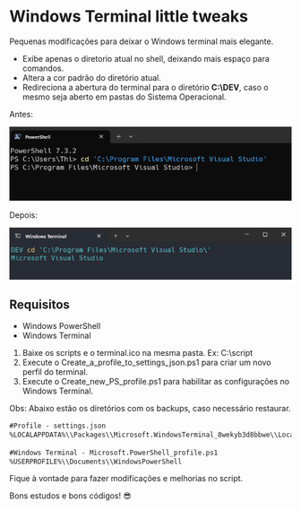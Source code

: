 # Windows Terminal little tweaks

Pequenas modificações para deixar o Windows terminal mais elegante.

- Exibe apenas o diretorio atual no shell, deixando mais espaço para comandos.
- Altera a cor padrão do diretório atual.
- Redireciona a abertura do terminal para o diretório **C:\DEV**, caso o mesmo seja aberto em pastas do Sistema Operacional.

Antes:

![Windows Terminal tweak][before]

Depois:

![Windows Terminal padrão][after]

## Requisitos

- Windows PowerShell
- Windows Terminal

1. Baixe os scripts e o terminal.ico na mesma pasta. Ex: C:\script
1. Execute o Create_a_profile_to_settings_json.ps1 para criar um novo perfil do terminal.
1. Execute o Create_new_PS_profile.ps1 para habilitar as configurações no Windows Terminal.

Obs: Abaixo estão os diretórios com os backups, caso necessário restaurar.

```shell
#Profile - settings.json
%LOCALAPPDATA%\\Packages\\Microsoft.WindowsTerminal_8wekyb3d8bbwe\\LocalState\

#Windows Terminal - Microsoft.PowerShell_profile.ps1
%USERPROFILE%\\Documents\\WindowsPowerShell
```

Fique à vontade para fazer modificações e melhorias no script.

Bons estudos e bons códigos! :sunglasses:

[after]: /assets/img/after.png "Windows Terminal modificado"
[before]: /assets/img/before.png "Windows Terminal padrão"
